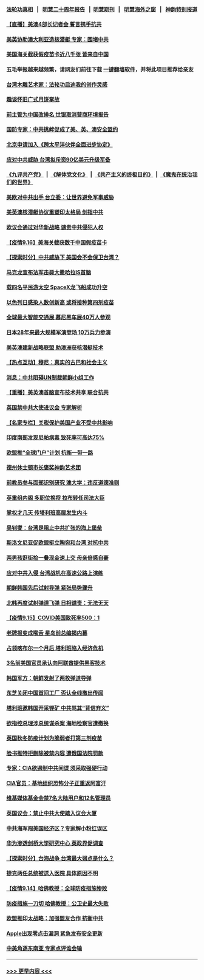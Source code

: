 #### [法轮功真相](https://github.com/gfw-breaker/truth/blob/master/README.md?t=0) &nbsp;&nbsp;|&nbsp;&nbsp; [明慧二十周年报告](https://github.com/gfw-breaker/mh-reports/blob/master/README.md?t=0) &nbsp;&nbsp;|&nbsp;&nbsp;[明慧期刊](https://github.com/gfw-breaker/mh-qikan) &nbsp;&nbsp;|&nbsp;&nbsp; [明慧海外之窗](https://github.com/gfw-breaker/mh-news/blob/master/README.md?t=0) &nbsp;&nbsp;|&nbsp;&nbsp; [神韵特别报道](https://github.com/gfw-breaker/mh-news/blob/master/shenyun.md?t=0)
#### [【直播】美澳4部长记者会 誓言携手抗共](../pages/nsc418/n13239727.md?t=09170901) 
#### [美英协助澳大利亚造核潜艇 专家：围堵中共](../pages/nsc418/n13239524.md?t=09170901) 
#### [美国海关截获假疫苗卡近八千张 皆来自中国](../pages/nsc418/n13239814.md?t=09170901) 
#### 五毛举报越来越频繁，请网友们前往下载 [一键翻墙软件](https://github.com/gfw-breaker/ssr-accounts)，并将此项目推荐给亲友
#### [台湾木雕艺术家：法轮功启迪我的创作灵感](../pages/nsc418/n13238788.md?t=09170901) 
#### [趣谈怀旧广式月饼掌故](../pages/nsc418/n13209098.md?t=09170901) 
#### [前主管为中国改排名 世银取消营商环境报告](../pages/nsc418/n13239572.md?t=09170901) 
#### [国防专家：中共挑衅促成了美、英、澳安全盟约](../pages/nsc418/n13239263.md?t=09170901) 
#### [北京申请加入《跨太平洋伙伴全面进步协定》](../pages/nsc418/n13239554.md?t=09170901) 
#### [应对中共威胁 台湾拟斥资90亿美元升级军备](../pages/nsc418/n13239241.md?t=09170901) 
#### [《九评共产党》](https://github.com/begood0513/9ping.md/blob/master/README.md) &nbsp;|&nbsp; [《解体党文化》](../../../../jtdwh.md/blob/master/README.md)  &nbsp;|&nbsp; [《共产主义的终极目的》](../../../../gczydzjmd.md/blob/master/README.md) &nbsp;|&nbsp; [《魔鬼在统治我们的世界》](../../../../mgztzwmdsj.md/blob/master/README.md) 
#### [美欧对中共出手 台立委：让世界避免军事威胁](../pages/nsc418/n13238814.md?t=09170901) 
#### [美英澳核潜艇协议重塑印太格局 剑指中共](../pages/nsc418/n13239197.md?t=09170901) 
#### [欧议会通过对华新战略 谴责中共侵犯人权](../pages/nsc418/n13238714.md?t=09170901) 
#### [【疫情9.16】美海关截获数千中国假疫苗卡](../pages/nsc418/n13238614.md?t=09170901) 
#### [【探索时分】中共威胁下 美国会不会保卫台湾？](../pages/nsc418/n13236928.md?t=09170901) 
#### [马克龙宣布法军击毙大撒哈拉IS首脑](../pages/nsc418/n13237994.md?t=09170901) 
#### [载四名平民游太空 SpaceX龙飞船成功升空](../pages/nsc418/n13237585.md?t=09170901) 
#### [以色列日感染人数创新高 或将接种第四剂疫苗](../pages/nsc418/n13237314.md?t=09170901) 
#### [全球最大智能交通展 慕尼黑车展40万人参观](../pages/nsc418/n13237187.md?t=09170901) 
#### [日本28年来最大规模军演登场 10万兵力参演](../pages/nsc418/n13237137.md?t=09170901) 
#### [美英澳建新战略联盟 助澳洲获核潜艇技术](../pages/nsc418/n13237150.md?t=09170901) 
#### [【热点互动】穆尼：真实的古巴和社会主义](../pages/nsc418/n13235228.md?t=09170901) 
#### [消息：中共阻碍UN制裁朝鲜小组工作](../pages/nsc418/n13236870.md?t=09170901) 
#### [【重播】美英澳首脑宣布技术共享 联合抗共](../pages/nsc418/n13236910.md?t=09170901) 
#### [英国禁中共大使进议会 专家解析](../pages/nsc418/n13235838.md?t=09170901) 
#### [【名家专栏】关税保护美国产业不受中共影响](../pages/nsc418/n13236146.md?t=09170901) 
#### [印度南部发现尼帕病毒 致死率可高达75%](../pages/nsc418/n13236848.md?t=09170901) 
#### [欧盟推“全球门户”计划 抗衡一带一路](../pages/nsc418/n13236726.md?t=09170901) 
#### [德州休士顿市长褒奖神韵艺术团](../pages/nsc418/n13236050.md?t=09170901) 
#### [前教员参与面部识别研究 澳大学：违反道德准则](../pages/nsc418/n13236528.md?t=09170901) 
#### [英重组内阁 多职位换将 拉布转任司法大臣](../pages/nsc418/n13236773.md?t=09170901) 
#### [掌权才几天 传塔利班高层发生内斗](../pages/nsc418/n13236627.md?t=09170901) 
#### [吴钊燮：台湾是阻止中共扩张的海上堡垒](../pages/nsc418/n13236600.md?t=09170901) 
#### [斯洛文尼亚促欧盟挺立陶宛和台湾 对抗中共](../pages/nsc418/n13236467.md?t=09170901) 
#### [两男孩逛街捡一叠现金速上交 母亲倍感自豪](../pages/nsc418/n13235760.md?t=09170901) 
#### [应对中共入侵 台湾战机在高速公路上演练](../pages/nsc418/n13236299.md?t=09170901) 
#### [朝鲜韩国先后试射导弹 紧张局势骤升](../pages/nsc418/n13236363.md?t=09170901) 
#### [北韩再度试射弹道飞弹 日相谴责：无法无天](../pages/nsc418/n13236175.md?t=09170901) 
#### [【疫情9.15】COVID美国致死率500：1](../pages/nsc418/n13235566.md?t=09170901) 
#### [老牌报变成喉舌 星岛前总编揭内幕](../pages/nsc418/n13235456.md?t=09170901) 
#### [占领喀布尔一个月后 塔利班陷入经济危机](../pages/nsc418/n13235623.md?t=09170901) 
#### [3名前美国官员承认向阿联酋提供黑客技术](../pages/nsc418/n13235382.md?t=09170901) 
#### [韩国军方：朝鲜发射了两枚弹道导弹](../pages/nsc418/n13235483.md?t=09170901) 
#### [东芝关闭中国首间工厂 否认全线撤出传闻](../pages/nsc418/n13234658.md?t=09170901) 
#### [塔利班邀韩国开采锂矿 中共骂其“背信弃义”](../pages/nsc418/n13234619.md?t=09170901) 
#### [欲指控总理涉总统谋杀案 海地检察官遭撤换](../pages/nsc418/n13235009.md?t=09170901) 
#### [英国秋冬防疫计划为脆弱者打第三剂疫苗](../pages/nsc418/n13234671.md?t=09170901) 
#### [脸书推特拒删除被禁内容 遭俄国法院罚款](../pages/nsc418/n13234827.md?t=09170901) 
#### [专家：CIA欲遏制中共间谍 须采取强硬行动](../pages/nsc418/n13234648.md?t=09170901) 
#### [CIA官员：基地组织恐怖分子正重返阿富汗](../pages/nsc418/n13234372.md?t=09170901) 
#### [维基媒体基金会禁7名大陆用户和12名管理员](../pages/nsc418/n13234181.md?t=09170901) 
#### [英国议会：禁止中共大使踏入议会大厦](../pages/nsc418/n13234175.md?t=09170901) 
#### [中共海军闯美国经济区？专家解小粉红误区](../pages/nsc418/n13234062.md?t=09170901) 
#### [华为渗透剑桥大学研究中心 英政界促调查](../pages/nsc418/n13233815.md?t=09170901) 
#### [【探索时分】台海战争 台湾最大弱点是什么？](../pages/nsc418/n13231501.md?t=09170901) 
#### [捷克两任总统被送入医院 具体原因不明](../pages/nsc418/n13233765.md?t=09170901) 
#### [【疫情9.14】哈佛教授：全球防疫措施惨败](../pages/nsc418/n13232904.md?t=09170901) 
#### [防疫措施一刀切 哈佛教授：公卫史最大失败](../pages/nsc418/n13233465.md?t=09170901) 
#### [欧盟推印太战略：加强盟友合作 抗衡中共](../pages/nsc418/n13232853.md?t=09170901) 
#### [Apple出现零点击漏洞 紧急发布安全更新](../pages/nsc418/n13232011.md?t=09170901) 
#### [中美角逐东南亚 专家点评谁会输](../pages/nsc418/n13231700.md?t=09170901) 

----
#### [ >>> 更早内容 <<< ](../indexes/nsc418-earlier.md)
